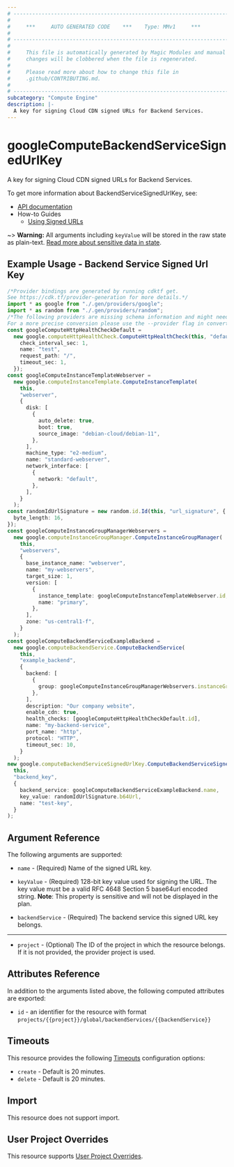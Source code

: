 ```yaml
---
# ----------------------------------------------------------------------------
#
#     ***     AUTO GENERATED CODE    ***    Type: MMv1     ***
#
# ----------------------------------------------------------------------------
#
#     This file is automatically generated by Magic Modules and manual
#     changes will be clobbered when the file is regenerated.
#
#     Please read more about how to change this file in
#     .github/CONTRIBUTING.md.
#
# ----------------------------------------------------------------------------
subcategory: "Compute Engine"
description: |-
  A key for signing Cloud CDN signed URLs for Backend Services.
---
```


# googleComputeBackendServiceSignedUrlKey

A key for signing Cloud CDN signed URLs for Backend Services.

To get more information about BackendServiceSignedUrlKey, see:

* [API documentation](https://cloud.google.com/compute/docs/reference/rest/v1/backendServices)
* How-to Guides
  * [Using Signed URLs](https://cloud.google.com/cdn/docs/using-signed-urls/)

\~> **Warning:** All arguments including `keyValue` will be stored in the raw
state as plain-text. [Read more about sensitive data in state](https://www.terraform.io/language/state/sensitive-data).

## Example Usage - Backend Service Signed Url Key

```typescript
/*Provider bindings are generated by running cdktf get.
See https://cdk.tf/provider-generation for more details.*/
import * as google from "./.gen/providers/google";
import * as random from "./.gen/providers/random";
/*The following providers are missing schema information and might need manual adjustments to synthesize correctly: google, random.
For a more precise conversion please use the --provider flag in convert.*/
const googleComputeHttpHealthCheckDefault =
  new google.computeHttpHealthCheck.ComputeHttpHealthCheck(this, "default", {
    check_interval_sec: 1,
    name: "test",
    request_path: "/",
    timeout_sec: 1,
  });
const googleComputeInstanceTemplateWebserver =
  new google.computeInstanceTemplate.ComputeInstanceTemplate(
    this,
    "webserver",
    {
      disk: [
        {
          auto_delete: true,
          boot: true,
          source_image: "debian-cloud/debian-11",
        },
      ],
      machine_type: "e2-medium",
      name: "standard-webserver",
      network_interface: [
        {
          network: "default",
        },
      ],
    }
  );
const randomIdUrlSignature = new random.id.Id(this, "url_signature", {
  byte_length: 16,
});
const googleComputeInstanceGroupManagerWebservers =
  new google.computeInstanceGroupManager.ComputeInstanceGroupManager(
    this,
    "webservers",
    {
      base_instance_name: "webserver",
      name: "my-webservers",
      target_size: 1,
      version: [
        {
          instance_template: googleComputeInstanceTemplateWebserver.id,
          name: "primary",
        },
      ],
      zone: "us-central1-f",
    }
  );
const googleComputeBackendServiceExampleBackend =
  new google.computeBackendService.ComputeBackendService(
    this,
    "example_backend",
    {
      backend: [
        {
          group: googleComputeInstanceGroupManagerWebservers.instanceGroup,
        },
      ],
      description: "Our company website",
      enable_cdn: true,
      health_checks: [googleComputeHttpHealthCheckDefault.id],
      name: "my-backend-service",
      port_name: "http",
      protocol: "HTTP",
      timeout_sec: 10,
    }
  );
new google.computeBackendServiceSignedUrlKey.ComputeBackendServiceSignedUrlKey(
  this,
  "backend_key",
  {
    backend_service: googleComputeBackendServiceExampleBackend.name,
    key_value: randomIdUrlSignature.b64Url,
    name: "test-key",
  }
);

```

## Argument Reference

The following arguments are supported:

*   `name` -
    (Required)
    Name of the signed URL key.

*   `keyValue` -
    (Required)
    128-bit key value used for signing the URL. The key value must be a
    valid RFC 4648 Section 5 base64url encoded string.
    **Note**: This property is sensitive and will not be displayed in the plan.

*   `backendService` -
    (Required)
    The backend service this signed URL key belongs.

***

* `project` - (Optional) The ID of the project in which the resource belongs.
  If it is not provided, the provider project is used.

## Attributes Reference

In addition to the arguments listed above, the following computed attributes are exported:

* `id` - an identifier for the resource with format `projects/{{project}}/global/backendServices/{{backendService}}`

## Timeouts

This resource provides the following
[Timeouts](https://developer.hashicorp.com/terraform/plugin/sdkv2/resources/retries-and-customizable-timeouts) configuration options:

* `create` - Default is 20 minutes.
* `delete` - Default is 20 minutes.

## Import

This resource does not support import.

## User Project Overrides

This resource supports [User Project Overrides](https://registry.terraform.io/providers/hashicorp/google/latest/docs/guides/provider_reference#user_project_override).
